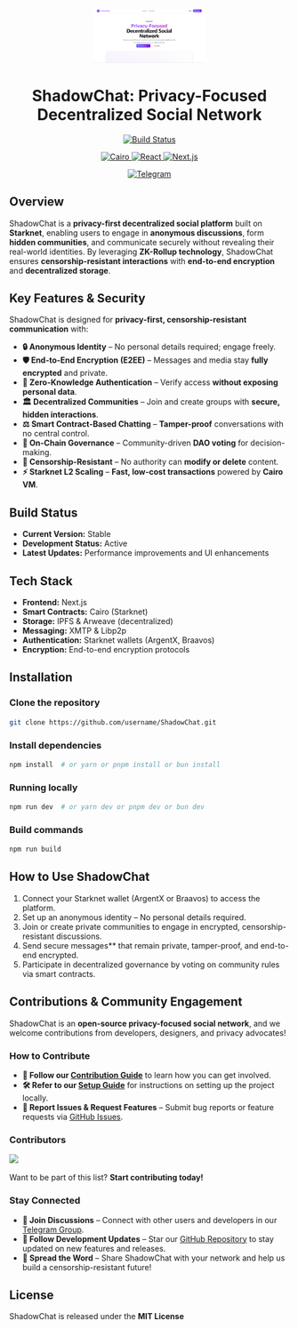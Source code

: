 <p align="center">
 <img src="./assets/ShadowChat.png" width='200' />
</p>

<h1 align="center">ShadowChat: Privacy-Focused Decentralized Social Network</h1>

<p align="center">
  <a href="https://your-build-link-here">
    <img src="https://img.shields.io/badge/build-passing-brightgreen?style=for-the-badge&flat" alt="Build Status">
  </a>
</p>

<p align="center">
  <a href="https://cairo-lang.org">
    <img src="https://img.shields.io/badge/-%F0%9F%90%AB%20%20Cairo-black?style=for-the-badge&flat&logo=Cairo" alt="Cairo">
  </a>
  <a href="https://reactjs.org">
    <img src="https://img.shields.io/badge/-React-black?style=for-the-badge&flat&logo=react" alt="React">
  </a>
  <a href="https://nextjs.org/">
    <img src="https://img.shields.io/badge/-Next.js-black?style=for-the-badge&flat&logo=next.js" alt="Next.js">
  </a>
</p>

<p align="center">
  <a href="https://t.me/shadowchat_od">
    <img src="https://img.shields.io/badge/-Telegram-blue?style=for-the-badge&flat&logo=telegram" alt="Telegram">
  </a>
</p>

## Overview
ShadowChat is a **privacy-first decentralized social platform** built on **Starknet**, enabling users to engage in **anonymous discussions**, form **hidden communities**, and communicate securely without revealing their real-world identities.
By leveraging **ZK-Rollup technology**, ShadowChat ensures **censorship-resistant interactions** with **end-to-end encryption** and **decentralized storage**.

## **Key Features & Security** 

ShadowChat is designed for **privacy-first, censorship-resistant communication** with: 

- **🔒 Anonymous Identity** – No personal details required; engage freely. 
- **🛡️ End-to-End Encryption (E2EE)** – Messages and media stay **fully encrypted** and private. 
- **🔗 Zero-Knowledge Authentication** – Verify access **without exposing personal data**. 
- **🏛️ Decentralized Communities** – Join and create groups with **secure, hidden interactions**. 
- **⚖️ Smart Contract-Based Chatting** – **Tamper-proof** conversations with no central control. 
- **📜 On-Chain Governance** – Community-driven **DAO voting** for decision-making. 
- **🚫 Censorship-Resistant** – No authority can **modify or delete** content. 
- **⚡ Starknet L2 Scaling** – **Fast, low-cost transactions** powered by **Cairo VM**. 

## Build Status
- **Current Version:** Stable
- **Development Status:** Active
- **Latest Updates:** Performance improvements and UI enhancements

## Tech Stack
- **Frontend:** Next.js
- **Smart Contracts:** Cairo (Starknet)
- **Storage:** IPFS & Arweave (decentralized)
- **Messaging:** XMTP & Libp2p
- **Authentication:** Starknet wallets (ArgentX, Braavos)
- **Encryption:** End-to-end encryption protocols

## Installation
### Clone the repository
```sh
git clone https://github.com/username/ShadowChat.git
```
### Install dependencies
```sh
npm install  # or yarn or pnpm install or bun install
```
### Running locally
```sh
npm run dev  # or yarn dev or pnpm dev or bun dev
```
### Build commands
```sh
npm run build
```

## How to Use ShadowChat
1. Connect your Starknet wallet (ArgentX or Braavos) to access the platform.
2. Set up an anonymous identity – No personal details required.
3. Join or create private communities to engage in encrypted, censorship-resistant discussions.
4. Send secure messages** that remain private, tamper-proof, and end-to-end encrypted.
5. Participate in decentralized governance by voting on community rules via smart contracts.



## Contributions & Community Engagement 
ShadowChat is an **open-source privacy-focused social network**, and we welcome contributions from developers, designers, and privacy advocates! 

### How to Contribute 
- **📜 Follow our [Contribution Guide](https://github.com/SudiptaPaul-31/ShadowChat/commit/39a563a9fcc262ac124c275a9979870e15becfa6)** to learn how you can get involved. 
- **🛠 Refer to our [Setup Guide](https://github.com/SudiptaPaul-31/ShadowChat/commit/7e100f2412ea046e5c0874471352537399bc5a8c)** for instructions on setting up the project locally. 
- **🐛 Report Issues & Request Features** – Submit bug reports or feature requests via [GitHub Issues](https://github.com/SudiptaPaul-31/ShadowChat/issues). 

### Contributors 
<a href="https://github.com/nn3-oma/shadowchat/graphs/contributors">
  <img src="https://contrib.rocks/image?repo=nn3-oma/shadowchat" />
</a>

<br/>

Want to be part of this list? **Start contributing today!** 

### Stay Connected 
- **💬 Join Discussions** – Connect with other users and developers in our [Telegram Group](https://t.me/shadowchat_od). 
- **🌟 Follow Development Updates** – Star our [GitHub Repository](https://github.com/SudiptaPaul-31/ShadowChat) to stay updated on new features and releases. 
- **📢 Spread the Word** – Share ShadowChat with your network and help us build a censorship-resistant future! 

## License 
ShadowChat is released under the **MIT License**
